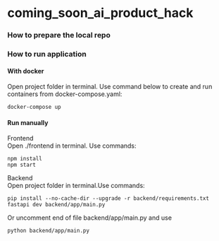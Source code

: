 # coming_soon_ai_product_hack

### How to prepare the local repo

### How to run application
#### With docker
Open project folder in terminal. Use command below to create and run containers from docker-compose.yaml:
```
docker-compose up
```
<!-- Show all containers
```
docker ps -a
```
Or
```
docker container ls -a
```
Stop all containers from docker-compose.yaml (open project folder in terminal):
```
docker-compose stop
```
Stop certain container:
```
docker stop <container-name>
```
Run all containers previously stopped from docker-compose.yaml (open project folder in terminal):
```
docker-compose start
```
Run certain container previously stopped:
```
docker start <container-name>
``` -->
#### Run manually
Frontend  
Open ./frontend in terminal. Use commands:
```
npm install
npm start
```
Backend  
Open project folder in terminal.Use commands:
```
pip install --no-cache-dir --upgrade -r backend/requirements.txt
fastapi dev backend/app/main.py
```
Or uncomment end of file backend/app/main.py and use
```
python backend/app/main.py
```
